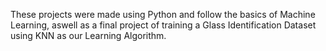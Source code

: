 These projects were made using Python and follow the basics of Machine Learning, aswell as a final project of training a Glass Identification Dataset using KNN as our Learning Algorithm.

